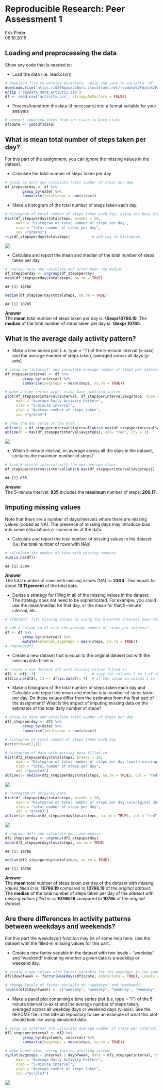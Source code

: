 # Reproducible Research: Peer Assessment 1
Erik Pinter  
08.10.2016  




## Loading and preprocessing the data

Show any code that is needed to:

* Load the data (i.e. read.csv())

```r
# download file to working directory, unzip and save to variable 'df'
download.file('https://d396qusza40orc.cloudfront.net/repdata%2Fdata%2Factivity.zip', 'repdata_data_activtiy.zip')
unzip ('repdata_data_activtiy.zip')
df <- read.csv('activity.csv', stringsAsFactors = FALSE)
```

* Process/transform the data (if necessary) into a format suitable for your analysis

```r
# convert imported dates from chr-class to Date-class
df$date <- ymd(df$date)
```


## What is mean total number of steps taken per day?

For this part of the assignment, you can ignore the missing values in the dataset.

* Calculate the total number of steps taken per day

```r
# group by date and calculate total number of steps per day
df_stepsperday <- df %>% 
        group_by(date) %>% 
        summarise(totalsteps = sum(steps))
```

* Make a histogram of the total number of steps taken each day.

```r
# histogram of total number of steps taken each day, using the base plotting system
hist(df_stepsperday$totalsteps, breaks = 20,
     main = "Histogram ot total number of steps per day",
     xlab = "total number of steps per day",
     col ="green3")
rug(df_stepsperday$totalsteps)          # add rug to histogram
```

![](PA1_template_files/figure-html/histogram_totalstepsperday-1.png)<!-- -->

* Calculate and report the mean and median of the total number of steps taken per day

```r
# ungroup data and calculate and print mean and median
df_stepsperday <- ungroup(df_stepsperday)
mean(df_stepsperday$totalsteps, na.rm = TRUE)
```

```
## [1] 10766
```

```r
median(df_stepsperday$totalsteps, na.rm = TRUE)
```

```
## [1] 10765
```

**Answer**  
The **mean** total number of steps taken per day is: **\Sexpr10766.19**.
The **median** of the total number of steps taken per day is: **\Sexpr 10765**.  


## What is the average daily activity pattern?
* Make a time series plot (i.e. type = "l") of the 5-minute interval (x-axis) and the average number of steps taken, averaged across all days (y-axis)

```r
# group by 'interval' and calculate average number of steps per interval
df_stepsperinterval <- df %>% 
        group_by(interval) %>% 
        summarise(avgsteps = mean(steps, na.rm = TRUE))

# make a time series plot, using base plotting system
plot(df_stepsperinterval$interval, df_stepsperinterval$avgsteps, type = "l",
     main = "Average Daily Activity Pattern",
     xlab = "5-minute interval",
     ylab = "Average number of steps taken",
     col ="green4")

# show the max value on the plot
abline(v = df_stepsperinterval$interval[which.max(df_stepsperinterval$avgsteps)], col= "red", lty = 3)
abline(h = max(df_stepsperinterval$avgsteps), col= "red", lty = 3)
```

![](PA1_template_files/figure-html/timeseriesplot-1.png)<!-- -->

* Which 5-minute interval, on average across all the days in the dataset, contains the maximum number of steps?

```r
# find 5-minute interval with the max average steps 
df_stepsperinterval$interval[which.max(df_stepsperinterval$avgsteps)]
```

```
## [1] 835
```

**Answer**  
The 5-minute interval: **835** includes the **maximum** number of steps: **206.17**.  


## Imputing missing values

Note that there are a number of days/intervals where there are missing values (coded as NA). The presence of missing days may introduce bias into some calculations or summaries of the data.

* Calculate and report the total number of missing values in the dataset (i.e. the total number of rows with NAs)

```r
# calculate the number of rows with missing numbers
sum(is.na(df))
```

```
## [1] 2304
```

**Answer**  
The total number of rows with missing values (NA) is: **2304**. This equals to about **13.11 percent** of the total data.  


* Devise a strategy for filling in all of the missing values in the dataset. The strategy does not need to be sophisticated. For example, you could use the mean/median for that day, or the mean for that 5-minute interval, etc.

```r
# STRATEGY: fill missing values by using the 5-minute interval mean for the given interval

# add a column to df with the average number of steps per interval
df <- df %>% 
        group_by(interval) %>% 
        mutate(interval_avgsteps = mean(steps, na.rm = TRUE))
# ungroup(df)
```

* Create a new dataset that is equal to the original dataset but with the missing data filled in.

```r
# create a new dataset df2 with missing values filled in
df2 <- df[1:3]                          # copy the columns 1 to 3 of the original data
df2[is.na(df2), 1] <- df[is.na(df), 4]  # if the value in column 1 is 'NA', use the calculated value in column 4 
```

* Make a histogram of the total number of steps taken each day and Calculate and report the mean and median total number of steps taken per day. Do these values differ from the estimates from the first part of the assignment? What is the impact of imputing missing data on the estimates of the total daily number of steps?

```r
# group by date and calculate total number of steps per day
df2_stepsperday <- df2 %>% 
        group_by(date) %>% 
        summarise(totalsteps = sum(steps))

# histogram of total number of steps taken each day
par(mfrow=c(1,1))

# histogram of data with missing data filled in 
hist(df2_stepsperday$totalsteps, breaks = 20,
     main = "Histogram of total number of steps per day \nwith missing data imputed",
     xlab = "total number of steps per day",
     col ="purple3") 
abline(v= median(df2_stepsperday$totalsteps, na.rm = TRUE), col = "red", lwd=2)          # red line for median
```

![](PA1_template_files/figure-html/histogram_2-1.png)<!-- -->

```r
# histogram of original data 
hist(df_stepsperday$totalsteps, breaks = 20,
     main = "Histogram ot total number of steps per day \n(original data)",
     xlab = "total number of steps per day",
     col = "green3")
abline(v= median(df_stepsperday$totalsteps, na.rm = TRUE), col = "red", lwd=2)          # red line for median
```

![](PA1_template_files/figure-html/histogram_2-2.png)<!-- -->

```r
# ungroup data and calculate mean and median
df2_stepsperday <- ungroup(df2_stepsperday)
mean(df2_stepsperday$totalsteps, na.rm = TRUE)
```

```
## [1] 10766
```

```r
median(df2_stepsperday$totalsteps, na.rm = TRUE)
```

```
## [1] 10766
```

**Answer**  
The **mean** total number of steps taken per day of the *dataset with missing values filled in* is: **10766.19** compared to **10766.19** of the *original dataset*.  
The **median** of the total number of steps taken per day of the *dataset with missing values filled in* is: **10766.19** compared to **10765** of the *original dataset*. 


## Are there differences in activity patterns between weekdays and weekends?

For this part the weekdays() function may be of some help here. Use the dataset with the filled-in missing values for this part.

* Create a new factor variable in the dataset with two levels – “weekday” and “weekend” indicating whether a given date is a weekday or weekend day.

```r
# create a new column with factor variable for the weekdays in the specified order (This works for english locale only!)
df2$dayofweek <- factor(weekdays(df2$date, abbreviate = TRUE), levels = c("Mon", "Tue", "Wed", "Thu", "Fri", "Sat", "Sun"))

# change levels of factor variable to "weekdays" and "weekends" 
levels(df2$dayofweek) <- c("weekday", "weekday", "weekday", "weekday", "weekday", "weekend", "weekend")
```

* Make a panel plot containing a time series plot (i.e. type = "l") of the 5-minute interval (x-axis) and the average number of steps taken, averaged across all weekday days or weekend days (y-axis). See the README file in the GitHub repository to see an example of what this plot should look like using simulated data.

```r
# group by interval and calculate average number of steps per interval
df2_stepsperinterval <- df2 %>% 
        group_by(dayofweek, interval) %>% 
        summarise(avgsteps = mean(steps, na.rm = TRUE))

# make panel plot, using lattice plotting system
xyplot(avgsteps ~ interval | dayofweek, data = df2_stepsperinterval, type = "l",
     main = "Average Daily Activity Pattern",
     xlab = "5-minute interval",
     ylab = "Average number of steps taken",
     col ="purple3")
```

![](PA1_template_files/figure-html/panelplotweekdayend-1.png)<!-- -->

